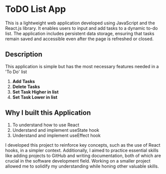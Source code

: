 # ToDO List App

This is a lightweight web application developed using JavaScript and the React.js library. It enables users to input and add tasks to a dynamic to-do list. The application includes persistent data storage, ensuring that tasks remain saved and accessible even after the page is refreshed or closed.

## Description
This application is simple but has the most necessary features needed in a 'To Do' list 
1. **Add Tasks**
2. **Delete Tasks**
3. **Set Task Higher in list**
4. **Set Task Lower in list**

## Why I built this Application
1. To understand how to use React
2. Understand and implement useState hook
3. Understand and implement useEffect hook

I developed this project to reinforce key concepts, such as the use of React hooks, in a simpler context. Additionally, I aimed to practice essential skills like adding projects to GitHub and writing documentation, both of which are crucial in the software development field. Working on a smaller project allowed me to solidify my understanding while honing other valuable skills.

